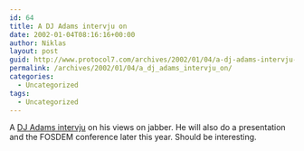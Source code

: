 ```yaml
---
id: 64
title: A DJ Adams intervju on
date: 2002-01-04T08:16:16+00:00
author: Niklas
layout: post
guid: http://www.protocol7.com/archives/2002/01/04/a-dj-adams-intervju-on/
permalink: /archives/2002/01/04/a_dj_adams_intervju_on/
categories:
  - Uncategorized
tags:
  - Uncategorized
---
```

<div class='microid-88c7935d9151dcae6703739afe8385439c9a2c28'>
  <p>
    A <a href="http://www.fosdem.org/interviews/1574.html">DJ Adams intervju</a> on his views on jabber. He will also do a presentation and the FOSDEM conference later this year. Should be interesting.
  </p>
</div>